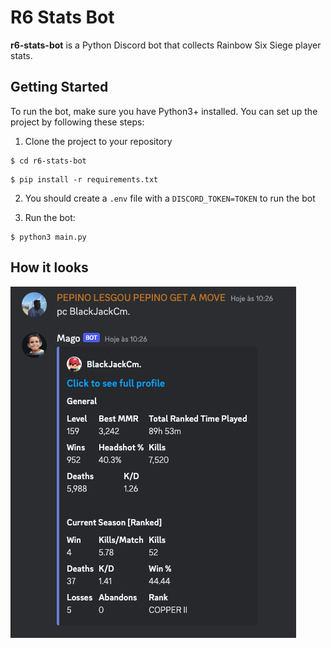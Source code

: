 # R6 Stats Bot

**r6-stats-bot** is a Python Discord bot that collects Rainbow Six Siege player stats.

## Getting Started

To run the bot, make sure you have Python3+ installed. You can set up the project by following these steps:

1. Clone the project to your repository
```
$ cd r6-stats-bot
```

```
$ pip install -r requirements.txt
```

2. You should create a `.env` file with a `DISCORD_TOKEN=TOKEN` to run the bot

3. Run the bot:
```
$ python3 main.py
```

## How it looks
![Alt text](https://raw.githubusercontent.com/matheusnicolas/readme-images/master/Screenshot%202023-08-15%20at%2010.26.53.png)